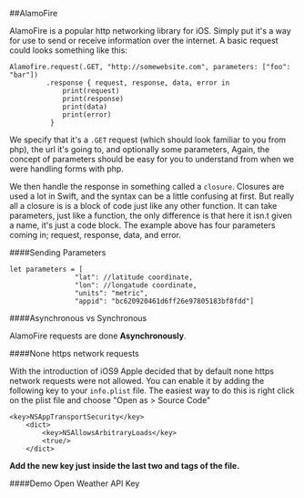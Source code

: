 ##AlamoFire

AlamoFire is a popular http networking library for iOS. Simply put it's a way for use to send or receive information over the internet. A  basic request could looks something like this: 
```
Alamofire.request(.GET, "http://somewebsite.com", parameters: ["foo": "bar"])
         .response { request, response, data, error in
             print(request)
             print(response)
             print(data)
             print(error)
          }
```

We specify that it's a `.GET` request (which should look familiar to you from php), the url it's going to, and optionally some parameters, Again, the concept of parameters should be easy for you to understand from when we were handling forms with php.

We then handle the response in something called a `closure`. Closures are used a lot in Swift, and the syntax can be a little confusing at first. But really all a closure is is a block of code just like any other function. It can take parameters, just like a function, the only difference is that here it isn.t given a name, it's just a code block. The example above has four parameters coming in; request, response, data, and error.

####Sending Parameters

```
let parameters = [
                "lat": //latitude coordinate,
                "lon": //longatude coordinate,
                "units": "metric",
                "appid": "bc620920461d6ff26e97805183bf8fdd"]
```

####Asynchronous vs Synchronous

AlamoFire requests are done **Asynchronously**.

####None https network requests

With the introduction of iOS9 Apple decided that by default none https network requests were not allowed. You can enable it by adding the following key to your `info.plist` file. The easiest way to do this is right click on the plist file and choose "Open as > Source Code"

```
<key>NSAppTransportSecurity</key>
	<dict>
		<key>NSAllowsArbitraryLoads</key>
		<true/>
	</dict>
```

**Add the new key just inside the last two </dict> and </plist> tags of the file.**

####Demo Open Weather API Key
